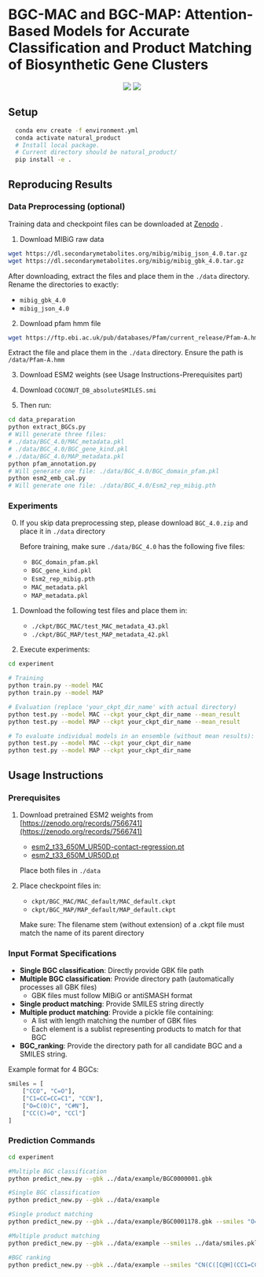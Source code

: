 
# **BGC-MAC and BGC-MAP: Attention-Based Models for Accurate Classification and Product Matching of Biosynthetic Gene Clusters**

<p align="center">
      <a href="https://www.python.org/">
        <img src="https://img.shields.io/badge/Python-3.11-blue.svg" /></a>
       <a href= "https://pytorch.org/">
        <img src="https://img.shields.io/badge/PyTorch-2.6-orange.svg" /></a>

</p>

## Setup

```bash
  conda env create -f environment.yml
  conda activate natural_product
  # Install local package.
  # Current directory should be natural_product/
  pip install -e .
```
## Reproducing Results
### Data Preprocessing (optional)
Training data and checkpoint files can be downloaded at [Zenodo](https://zenodo.org/records/15206672?preview=1&token=eyJhbGciOiJIUzUxMiJ9.eyJpZCI6ImY0ZTg2YTA0LWJkN2UtNGQxYi05NmQxLTNkYTQwYzcyZjcyMSIsImRhdGEiOnt9LCJyYW5kb20iOiJhYzc1YjhlMzE1MWEyMTU2N2NmZTUzYzdhNDU0YzZkYyJ9.-GQz8GN03tDiiII3M06pFanYo9CTaPxEml1RhGIg2Ttgsir1cjX4FzaSKWy5WLuasc_sGozUmMafArCceWb1hw) .
1. Download MIBiG raw data
```bash
wget https://dl.secondarymetabolites.org/mibig/mibig_json_4.0.tar.gz
wget https://dl.secondarymetabolites.org/mibig/mibig_gbk_4.0.tar.gz
```

After downloading, extract the files and place them in the `./data` directory. Rename the directories to exactly:

- `mibig_gbk_4.0`
- `mibig_json_4.0`

2. Download pfam hmm file
```bash
wget https://ftp.ebi.ac.uk/pub/databases/Pfam/current_release/Pfam-A.hmm.gz
```

Extract the file and place them in the `./data` directory.
Ensure the path is `/data/Pfam-A.hmm`

3. Download ESM2 weights (see Usage Instructions-Prerequisites part)

4. Download `COCONUT_DB_absoluteSMILES.smi` 

5. Then run:

```bash
cd data_preparation
python extract_BGCs.py 
# Will generate three files: 
# ./data/BGC_4.0/MAC_metadata.pkl 
# ./data/BGC_4.0/BGC_gene_kind.pkl
# ./data/BGC_4.0/MAP_metadata.pkl
python pfam_annotation.py 
# Will generate one file: ./data/BGC_4.0/BGC_domain_pfam.pkl
python esm2_emb_cal.py 
# Will generate one file: ./data/BGC_4.0/Esm2_rep_mibig.pth
```

### Experiments
0. If you skip data preprocessing step, please download `BGC_4.0.zip` and place it in `./data` directory

    Before training, make sure `./data/BGC_4.0` has the following five files:
    - `BGC_domain_pfam.pkl`
    - `BGC_gene_kind.pkl`
    - `Esm2_rep_mibig.pth`
    - `MAC_metadata.pkl`
    - `MAP_metadata.pkl`

1. Download the following test files and place them in:
    - `./ckpt/BGC_MAC/test_MAC_metadata_43.pkl`
    - `./ckpt/BGC_MAP/test_MAP_metadata_42.pkl`
2. Execute experiments:

```bash
cd experiment

# Training
python train.py --model MAC
python train.py --model MAP

# Evaluation (replace 'your_ckpt_dir_name' with actual directory)
python test.py --model MAC --ckpt your_ckpt_dir_name --mean_result
python test.py --model MAP --ckpt your_ckpt_dir_name --mean_result

# To evaluate individual models in an ensemble (without mean results):
python test.py --model MAC --ckpt your_ckpt_dir_name 
python test.py --model MAP --ckpt your_ckpt_dir_name 

```

## Usage Instructions
### Prerequisites
1. Download pretrained ESM2 weights from [https://zenodo.org/records/7566741](https://zenodo.org/records/7566741)
    - [esm2_t33_650M_UR50D-contact-regression.pt](https://zenodo.org/records/7566741/files/esm2_t33_650M_UR50D-contact-regression.pt?download=1)
    - [esm2_t33_650M_UR50D.pt](https://zenodo.org/records/7566741/files/esm2_t33_650M_UR50D.pt?download=1)
    
    Place both files in `./data`
    
2. Place checkpoint files in:
    - `ckpt/BGC_MAC/MAC_default/MAC_default.ckpt`
    - `ckpt/BGC_MAP/MAP_default/MAP_default.ckpt`
    
    Make sure: The filename stem (without extension) of a .ckpt file must match the name of its parent directory

### Input Format Specifications
- **Single BGC classification**: Directly provide GBK file path
- **Multiple BGC classification**: Provide directory path (automatically processes all GBK files)
    - GBK files must follow MIBiG or antiSMASH format
- **Single product matching**: Provide SMILES string directly
- **Multiple product matching**: Provide a pickle file 
containing:
    - A list with length matching the number of GBK files
    - Each element is a sublist representing products to match for that BGC
- **BGC_ranking**: Provide the directory path for all candidate BGC and a SMILES string.


Example format for 4 BGCs:

```python
smiles = [
    ["CCO", "C=O"],          
    ["C1=CC=CC=C1", "CCN"],  
    ["O=C(O)C", "C#N"],    
    ["CC(C)=O", "CCl"]  
]
```

### Prediction Commands

```bash
cd experiment

#Multiple BGC classification
python predict_new.py --gbk ../data/example/BGC0000001.gbk

#Single BGC classification
python predict_new.py --gbk ../data/example

#Single product matching
python predict_new.py --gbk ../data/example/BGC0001178.gbk --smiles "O=C1N[C@@H](C2=CC(O3)=CC(OS(O)(=O)=O)=C2)C(N[C@@H](C(N[C@@H]45)=O)C6=CC(OC7=C(Cl)C=C(C[C@@H]1NC(C(C8=CC3=C(O)C(Cl)=C8)=O)=O)C=C7)=C(O[C@@H]9[C@H](OC%10O[C@@H](C)[C@@H](O)[C@](N)(C)C%10)[C@@H](O)[C@H](O)[C@@H](CO)O9)C(OC%11=CC=C([C@@H](O)[C@H](NC4=O)C(N[C@@H](C(O)=O)C%12=CC(O)=CC(O)=C%12C%13=CC5=CC(Cl)=C%13O)=O)C=C%11Cl)=C6)=O"

#Multiple product matching
python predict_new.py --gbk ../data/example --smiles ../data/smiles.pkl

#BGC ranking
python predict_new.py --gbk ../data/example --smiles "CN(C([C@H](CC1=CC=C(OC)C=C1)N(C)C(/C=C(C)/OC)=O)=O)[C@@H](CC(C)C)C(N(C)[C@@H]([C@H](CC)C)C(N2CCC[C@H]2C3=NC=CS3)=O)=O"

```
